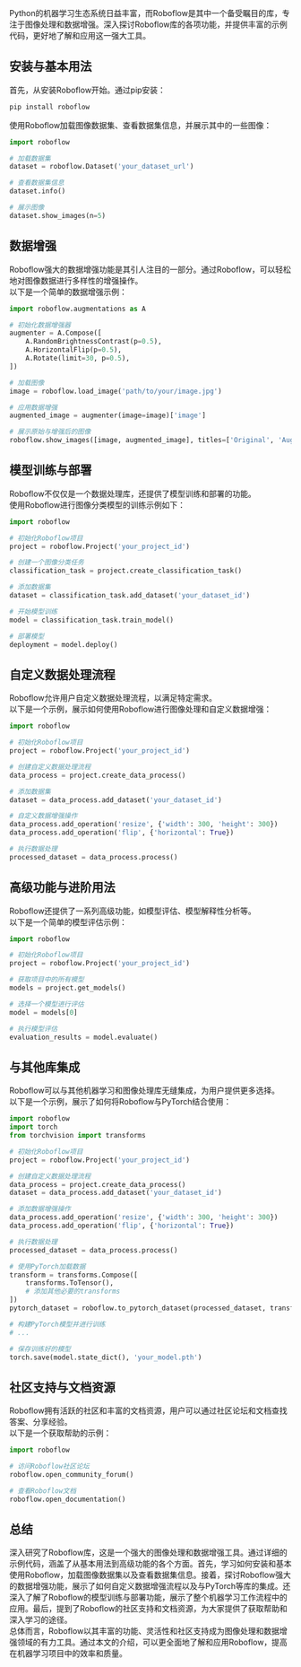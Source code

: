Python的机器学习生态系统日益丰富，而Roboflow是其中一个备受瞩目的库，专注于图像处理和数据增强。深入探讨Roboflow库的各项功能，并提供丰富的示例代码，更好地了解和应用这一强大工具。
<a name="Q2oX8"></a>
## 安装与基本用法
首先，从安装Roboflow开始。通过pip安装：
```bash
pip install roboflow
```
使用Roboflow加载图像数据集、查看数据集信息，并展示其中的一些图像：
```python
import roboflow

# 加载数据集
dataset = roboflow.Dataset('your_dataset_url')

# 查看数据集信息
dataset.info()

# 展示图像
dataset.show_images(n=5)
```
<a name="KLzu3"></a>
## 数据增强
Roboflow强大的数据增强功能是其引人注目的一部分。通过Roboflow，可以轻松地对图像数据进行多样性的增强操作。<br />以下是一个简单的数据增强示例：
```python
import roboflow.augmentations as A

# 初始化数据增强器
augmenter = A.Compose([
    A.RandomBrightnessContrast(p=0.5),
    A.HorizontalFlip(p=0.5),
    A.Rotate(limit=30, p=0.5),
])

# 加载图像
image = roboflow.load_image('path/to/your/image.jpg')

# 应用数据增强
augmented_image = augmenter(image=image)['image']

# 展示原始与增强后的图像
roboflow.show_images([image, augmented_image], titles=['Original', 'Augmented'])
```
<a name="kvuZR"></a>
## 模型训练与部署
Roboflow不仅仅是一个数据处理库，还提供了模型训练和部署的功能。<br />使用Roboflow进行图像分类模型的训练示例如下：
```python
import roboflow

# 初始化Roboflow项目
project = roboflow.Project('your_project_id')

# 创建一个图像分类任务
classification_task = project.create_classification_task()

# 添加数据集
dataset = classification_task.add_dataset('your_dataset_id')

# 开始模型训练
model = classification_task.train_model()

# 部署模型
deployment = model.deploy()
```
<a name="WUtiZ"></a>
## 自定义数据处理流程
Roboflow允许用户自定义数据处理流程，以满足特定需求。<br />以下是一个示例，展示如何使用Roboflow进行图像处理和自定义数据增强：
```python
import roboflow

# 初始化Roboflow项目
project = roboflow.Project('your_project_id')

# 创建自定义数据处理流程
data_process = project.create_data_process()

# 添加数据集
dataset = data_process.add_dataset('your_dataset_id')

# 自定义数据增强操作
data_process.add_operation('resize', {'width': 300, 'height': 300})
data_process.add_operation('flip', {'horizontal': True})

# 执行数据处理
processed_dataset = data_process.process()
```
<a name="pkOU4"></a>
## 高级功能与进阶用法
Roboflow还提供了一系列高级功能，如模型评估、模型解释性分析等。<br />以下是一个简单的模型评估示例：
```python
import roboflow

# 初始化Roboflow项目
project = roboflow.Project('your_project_id')

# 获取项目中的所有模型
models = project.get_models()

# 选择一个模型进行评估
model = models[0]

# 执行模型评估
evaluation_results = model.evaluate()
```
<a name="mWXuu"></a>
## 与其他库集成
Roboflow可以与其他机器学习和图像处理库无缝集成，为用户提供更多选择。<br />以下是一个示例，展示了如何将Roboflow与PyTorch结合使用：
```python
import roboflow
import torch
from torchvision import transforms

# 初始化Roboflow项目
project = roboflow.Project('your_project_id')

# 创建自定义数据处理流程
data_process = project.create_data_process()
dataset = data_process.add_dataset('your_dataset_id')

# 添加数据增强操作
data_process.add_operation('resize', {'width': 300, 'height': 300})
data_process.add_operation('flip', {'horizontal': True})

# 执行数据处理
processed_dataset = data_process.process()

# 使用PyTorch加载数据
transform = transforms.Compose([
    transforms.ToTensor(),
    # 添加其他必要的transforms
])
pytorch_dataset = roboflow.to_pytorch_dataset(processed_dataset, transform=transform)

# 构建PyTorch模型并进行训练
# ...

# 保存训练好的模型
torch.save(model.state_dict(), 'your_model.pth')
```
<a name="WJYSf"></a>
## 社区支持与文档资源
Roboflow拥有活跃的社区和丰富的文档资源，用户可以通过社区论坛和文档查找答案、分享经验。<br />以下是一个获取帮助的示例：
```python
import roboflow

# 访问Roboflow社区论坛
roboflow.open_community_forum()

# 查看Roboflow文档
roboflow.open_documentation()
```
<a name="kdMbr"></a>
## 总结
深入研究了Roboflow库，这是一个强大的图像处理和数据增强工具。通过详细的示例代码，涵盖了从基本用法到高级功能的各个方面。首先，学习如何安装和基本使用Roboflow，加载图像数据集以及查看数据集信息。接着，探讨Roboflow强大的数据增强功能，展示了如何自定义数据增强流程以及与PyTorch等库的集成。还深入了解了Roboflow的模型训练与部署功能，展示了整个机器学习工作流程中的应用。最后，提到了Roboflow的社区支持和文档资源，为大家提供了获取帮助和深入学习的途径。<br />总体而言，Roboflow以其丰富的功能、灵活性和社区支持成为图像处理和数据增强领域的有力工具。通过本文的介绍，可以更全面地了解和应用Roboflow，提高在机器学习项目中的效率和质量。
